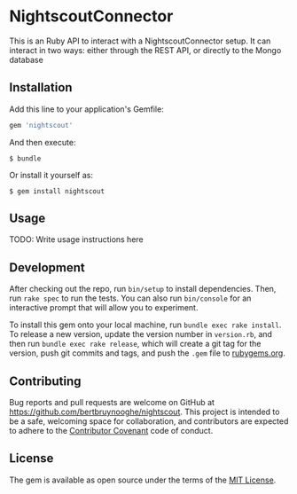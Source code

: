 # NightscoutConnector

This is an Ruby API to interact with a NightscoutConnector setup.
It can interact in two ways: either through the REST API, or directly to the Mongo database

## Installation

Add this line to your application's Gemfile:

```ruby
gem 'nightscout'
```

And then execute:

    $ bundle

Or install it yourself as:

    $ gem install nightscout

## Usage

TODO: Write usage instructions here

## Development

After checking out the repo, run `bin/setup` to install dependencies. Then, run `rake spec` to run the tests. You can also run `bin/console` for an interactive prompt that will allow you to experiment.

To install this gem onto your local machine, run `bundle exec rake install`. To release a new version, update the version number in `version.rb`, and then run `bundle exec rake release`, which will create a git tag for the version, push git commits and tags, and push the `.gem` file to [rubygems.org](https://rubygems.org).

## Contributing

Bug reports and pull requests are welcome on GitHub at https://github.com/bertbruynooghe/nightscout. This project is intended to be a safe, welcoming space for collaboration, and contributors are expected to adhere to the [Contributor Covenant](http://contributor-covenant.org) code of conduct.


## License

The gem is available as open source under the terms of the [MIT License](http://opensource.org/licenses/MIT).
